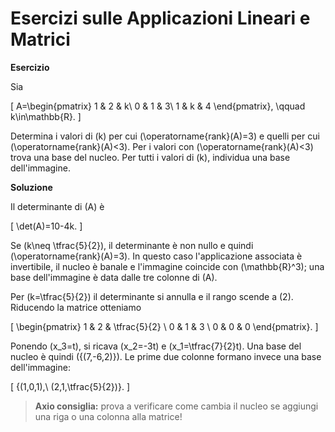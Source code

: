 # Esercizi sulle Applicazioni Lineari e Matrici

**Esercizio**

Sia

\[
A=\begin{pmatrix}
1 & 2 & k\\
0 & 1 & 3\\
1 & k & 4
\end{pmatrix}, \qquad k\in\mathbb{R}.
\]

Determina i valori di \(k\) per cui \(\operatorname{rank}(A)=3\) e quelli per cui \(\operatorname{rank}(A)<3\).
Per i valori con \(\operatorname{rank}(A)<3\) trova una base del nucleo.
Per tutti i valori di \(k\), individua una base dell'immagine.

**Soluzione**

Il determinante di \(A\) è

\[
\det(A)=10-4k.
\]

Se \(k\neq \tfrac{5}{2}\), il determinante è non nullo e quindi \(\operatorname{rank}(A)=3\).
In questo caso l'applicazione associata è invertibile, il nucleo è banale e l'immagine coincide con \(\mathbb{R}^3\); una base dell'immagine è data dalle tre colonne di \(A\).

Per \(k=\tfrac{5}{2}\) il determinante si annulla e il rango scende a \(2\).
Riducendo la matrice otteniamo

\[
\begin{pmatrix}
1 & 2 & \tfrac{5}{2} \\
0 & 1 & 3 \\
0 & 0 & 0
\end{pmatrix}.
\]

Ponendo \(x_3=t\), si ricava \(x_2=-3t\) e \(x_1=\tfrac{7}{2}t\).
Una base del nucleo è quindi \(\{(7,-6,2)\}\).
Le prime due colonne formano invece una base dell'immagine:

\[
\{(1,0,1),\ (2,1,\tfrac{5}{2})\}.
\]

> **Axio consiglia:** prova a verificare come cambia il nucleo se aggiungi una riga o una colonna alla matrice!

